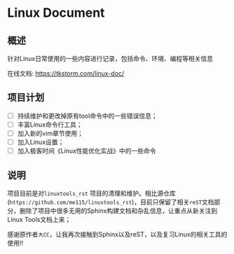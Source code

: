 # Linux Document

## 概述

针对Linux日常使用的一些内容进行记录，包括命令、环境、编程等相关信息

在线文档: https://tkstorm.com/linux-doc/

## 项目计划
- [ ] 持续维护和更改掉原有tool命令中的一些错误信息；
- [ ] 丰富Linux命令行工具；
- [ ] 加入新的vim章节使用；
- [ ] 加入Linux设置；
- [ ] 加入极客时间《Linux性能优化实战》中的一些命令

## 说明

项目目前是对`linuxtools_rst` 项目的清理和维护。相比源仓库(`https://github.com/me115/linuxtools_rst`)，目前只保留了相关`reST`文档部分，删除了项目中很多无用的Sphinx构建文档和杂乱信息，让重点从新关注到Linux Tools文档上来；

感谢原作者`大CC`，让我再次接触到Sphinx以及reST，以及复习Linux的相关工具的使用!!



